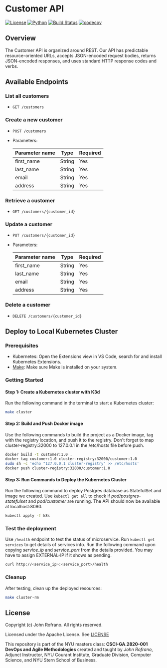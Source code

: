 # Customer API

[![License](https://img.shields.io/badge/License-Apache_2.0-blue.svg)](https://opensource.org/licenses/Apache-2.0)
[![Python](https://img.shields.io/badge/Language-Python-blue.svg)](https://python.org/)
[![Build Status](https://github.com/CSCI-GA-2820-FA23-003/customers/actions/workflows/ci.yml/badge.svg)](https://github.com/CSCI-GA-2820-FA23-003/customers/actions)
[![codecov](https://codecov.io/gh/CSCI-GA-2820-FA23-003/customers/graph/badge.svg?token=7IZGAQOHX2)](https://codecov.io/gh/CSCI-GA-2820-FA23-003/customers)

## Overview

The Customer API is organized around REST. Our API has predictable resource-oriented URLs, accepts JSON-encoded request bodies, returns JSON-encoded responses, and uses standard HTTP response codes and verbs.

## Available Endpoints

### List all customers

* `GET /customers`

### Create a new customer

* `POST /customers`
* Parameters:
  
  | Parameter name | Type | Required |
  | ----------- | ----------- | --------- |
  | first_name | String | Yes |
  | last_name | String | Yes |
  | email | String | Yes |
  | address | String | Yes |

### Retrieve a customer

* `GET /customers/{customer_id}`

### Update a customer

* `PUT /customers/{customer_id}`
* Parameters:
  
  | Parameter name | Type | Required |
  | ----------- | ----------- | --------- |
  | first_name | String | Yes |
  | last_name | String | Yes |
  | email | String | Yes |
  | address | String | Yes |

### Delete a customer

* `DELETE /customers/{customer_id}`

## Deploy to Local Kubernetes Cluster

### Prerequisites

* Kubernetes: Open the Extensions view in VS Code, search for and install Kubernetes Extensions.
* [Make](https://www.gnu.org/software/make/): Make sure Make is installed on your system.

### Getting Started

#### Step 1: Create a Kubernetes cluster with K3d

Run the following command in the terminal to start a Kubernetes cluster:

```bash
make cluster
```

#### Step 2: Build and Push Docker image

Use the following commands to build the project as a Docker image, tag with the registry location, and push it to the registry. Don't forget to map cluster-registry:32000 to 127.0.0.1 in the /etc/hosts file before push.

```bash
docker build -t customer:1.0 .
docker tag customer:1.0 cluster-registry:32000/customer:1.0
sudo sh -c 'echo "127.0.0.1 cluster-registry" >> /etc/hosts'
docker push cluster-registry:32000/customer:1.0
```

#### Step 3: Run Commands to Deploy the Kubernetes Cluster

Run the following command to deploy Postgres database as StatefulSet and image we created. Use `kubectl get all` to check if *pod/postgres-statefulset* and *pod/customer* are running. The API should now be available at localhost:8080.

```bash
kubectl apply -f k8s
```

### Test the deployment

Use `/health` endpoint to test the status of microservice. Run `kubectl get services` to get details of services info. Run the following command upon copying *service_ip* and *service_port* from the details provided. You may have to assign EXTERNAL-IP if it shows as pending.

```bash
curl http://<service_ip>:<service_port>/health
```

### Cleanup

After testing, clean up the deployed resources:

```bash
make cluster-rm
```

## License

Copyright (c) John Rofrano. All rights reserved.

Licensed under the Apache License. See [LICENSE](LICENSE)

This repository is part of the NYU masters class: **CSCI-GA.2820-001 DevOps and Agile Methodologies** created and taught by *John Rofrano*, Adjunct Instructor, NYU Courant Institute, Graduate Division, Computer Science, and NYU Stern School of Business.
